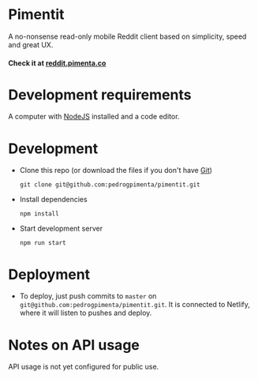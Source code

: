 # Pimentit

A no-nonsense read-only mobile Reddit client based on simplicity, speed and great UX.

#### Check it at [reddit.pimenta.co](https://reddit.pimenta.co)

# Development requirements

A computer with [NodeJS](https://nodejs.org/) installed and a code editor.

# Development

* Clone this repo (or download the files if you don't have [Git](https://git-scm.com/))

  ```
  git clone git@github.com:pedrogpimenta/pimentit.git
  ```

* Install dependencies

  ```
  npm install
  ```

* Start development server

  ```
  npm run start
  ```

# Deployment

* To deploy, just push commits to `master` on `git@github.com:pedrogpimenta/pimentit.git`. It is connected to Netlify, where it will listen to pushes and deploy.

# Notes on API usage

API usage is not yet configured for public use.
